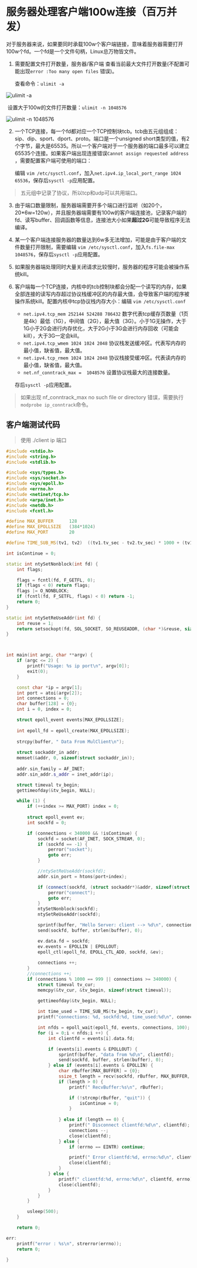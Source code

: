 # 服务器处理客户端100w连接（百万并发）

对于服务器来说，如果要同时承载100w个客户端链接，意味着服务器需要打开100w个fd。一个fd是一个文件句柄，Linux总万物皆文件。

1. 需要配置文件打开数量，服务器/客户端 查看当前最大文件打开数量(不配置可能出现`error :Too many open files` 错误)。

   查看命令：`ulimit -a`

![ulimit -a](./binfa.assets/image-20240410223528230.png)

​	设置大于100w的文件打开数量：`ulimit -n 1048576`

![ulimit -n 1048576](./binfa.assets/image-20240410223649299.png)

2. 一个TCP连接，每一个fd都对应一个TCP控制块tcb。tcb由五元组组成：sip、dip、sport、dport、proto。端口是一个unsigned short类型的值，有2个字节，最大是65535。所以一个客户端对于一个服务器的端口最多可以建立65535个连接。如果客户端出现连接错误`Cannot assign requested address` ，需要配置客户端可使用的端口：

   编辑 `vim /etc/sysctl.conf`，加入`net.ipv4.ip_local_port_range 1024 65536`，保存后`sysctl -p`应用配置。

> 五元组中记录了协议，所以tcp和udp可以共用端口。

3. 由于端口数量限制，服务器端需要开多个端口进行监听（如20个，20*6w=120w），并且服务器端需要有100w的客户端连接池，记录客户端的fd、读写buffer、回调函数等信息，连接池大小如果**超过2G**可能导致程序无法编译。

4. 某一个客户端连接服务器的数量达到6w多无法增加，可能是由于客户端的文件数量打开限制，需要编辑 `vim /etc/sysctl.conf`，加入`fs.file-max 1048576`，保存后`sysctl -p`应用配置。

5. 如果服务器端处理同时大量关闭请求比较慢时，服务器的程序可能会被操作系统kill。

6. 客户端每一个TCP连接，内核中的tcb控制块都会分配一个读写的内存，如果全部连接的读写内存超过协议栈缓冲区的内存最大值，会导致客户端的程序被操作系统kill。配置内核中tcp协议栈内存大小：编辑 `vim /etc/sysctl.conf`

   - `net.ipv4.tcp_mem 252144 524288 786432`  数字代表tcp缓存页数量（1页是4k）最低（1G），中间值（2G），最大值（3G）。小于1G无操作，大于1G小于2G会进行内存优化，大于2G小于3G会进行内存回收（可能会kill），大于3G一定会kill。
   - `net.ipv4.tcp_wmem 1024 1024 2048` 协议栈发送缓冲区。代表写内存的最小值，缺省值，最大值。
   - `net.ipv4.tcp_rmem 1024 1024 2048` 协议栈接受缓冲区。代表读内存的最小值，缺省值，最大值。
   - `net.nf_conntrack_max =  1048576` 设置协议栈最大的连接数量。

   存后`sysctl -p`应用配置。

> 如果出现 nf_conntrack_max no such file or directory 错误，需要执行`modprobe ip_conntrack`命令。

## 客户端测试代码

> 使用  ./client ip 端口

```c++
#include <stdio.h>
#include <string.h>
#include <stdlib.h>

#include <sys/types.h>
#include <sys/socket.h>
#include <sys/epoll.h>
#include <errno.h>
#include <netinet/tcp.h>
#include <arpa/inet.h>
#include <netdb.h>
#include <fcntl.h>

#define MAX_BUFFER		128
#define MAX_EPOLLSIZE	(384*1024)
#define MAX_PORT		20

#define TIME_SUB_MS(tv1, tv2)  ((tv1.tv_sec - tv2.tv_sec) * 1000 + (tv1.tv_usec - tv2.tv_usec) / 1000)

int isContinue = 0;

static int ntySetNonblock(int fd) {
	int flags;

	flags = fcntl(fd, F_GETFL, 0);
	if (flags < 0) return flags;
	flags |= O_NONBLOCK;
	if (fcntl(fd, F_SETFL, flags) < 0) return -1;
	return 0;
}

static int ntySetReUseAddr(int fd) {
	int reuse = 1;
	return setsockopt(fd, SOL_SOCKET, SO_REUSEADDR, (char *)&reuse, sizeof(reuse));
}



int main(int argc, char **argv) {
	if (argc <= 2) {
		printf("Usage: %s ip port\n", argv[0]);
		exit(0);
	}

	const char *ip = argv[1];
	int port = atoi(argv[2]);
	int connections = 0;
	char buffer[128] = {0};
	int i = 0, index = 0;

	struct epoll_event events[MAX_EPOLLSIZE];
	
	int epoll_fd = epoll_create(MAX_EPOLLSIZE);
	
	strcpy(buffer, " Data From MulClient\n");
		
	struct sockaddr_in addr;
	memset(&addr, 0, sizeof(struct sockaddr_in));
	
	addr.sin_family = AF_INET;
	addr.sin_addr.s_addr = inet_addr(ip);

	struct timeval tv_begin;
	gettimeofday(&tv_begin, NULL);

	while (1) {
		if (++index >= MAX_PORT) index = 0;
		
		struct epoll_event ev;
		int sockfd = 0;

		if (connections < 340000 && !isContinue) {
			sockfd = socket(AF_INET, SOCK_STREAM, 0);
			if (sockfd == -1) {
				perror("socket");
				goto err;
			}

			//ntySetReUseAddr(sockfd);
			addr.sin_port = htons(port+index);

			if (connect(sockfd, (struct sockaddr*)&addr, sizeof(struct sockaddr_in)) < 0) {
				perror("connect");
				goto err;
			}
			ntySetNonblock(sockfd);
			ntySetReUseAddr(sockfd);

			sprintf(buffer, "Hello Server: client --> %d\n", connections);
			send(sockfd, buffer, strlen(buffer), 0);

			ev.data.fd = sockfd;
			ev.events = EPOLLIN | EPOLLOUT;
			epoll_ctl(epoll_fd, EPOLL_CTL_ADD, sockfd, &ev);
		
			connections ++;
		}
		//connections ++;
		if (connections % 1000 == 999 || connections >= 340000) {
			struct timeval tv_cur;
			memcpy(&tv_cur, &tv_begin, sizeof(struct timeval));
			
			gettimeofday(&tv_begin, NULL);

			int time_used = TIME_SUB_MS(tv_begin, tv_cur);
			printf("connections: %d, sockfd:%d, time_used:%d\n", connections, sockfd, time_used);

			int nfds = epoll_wait(epoll_fd, events, connections, 100);
			for (i = 0;i < nfds;i ++) {
				int clientfd = events[i].data.fd;

				if (events[i].events & EPOLLOUT) {
					sprintf(buffer, "data from %d\n", clientfd);
					send(sockfd, buffer, strlen(buffer), 0);
				} else if (events[i].events & EPOLLIN) {
					char rBuffer[MAX_BUFFER] = {0};				
					ssize_t length = recv(sockfd, rBuffer, MAX_BUFFER, 0);
					if (length > 0) {
						printf(" RecvBuffer:%s\n", rBuffer);

						if (!strcmp(rBuffer, "quit")) {
							isContinue = 0;
						}
						
					} else if (length == 0) {
						printf(" Disconnect clientfd:%d\n", clientfd);
						connections --;
						close(clientfd);
					} else {
						if (errno == EINTR) continue;

						printf(" Error clientfd:%d, errno:%d\n", clientfd, errno);
						close(clientfd);
					}
				} else {
					printf(" clientfd:%d, errno:%d\n", clientfd, errno);
					close(clientfd);
				}
			}
		}

		usleep(500);
	}

	return 0;

err:
	printf("error : %s\n", strerror(errno));
	return 0;
	
}
```


